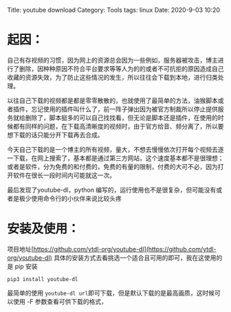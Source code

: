 Title: youtube download
Category: Tools
tags: linux
Date: 2020-9-03 10:20

# 起因：
自己有存视频的习惯，因为网上的资源总会因为一些例如，服务器被攻击，博主进行了删除，因种种原因不符合平台要求等等人为的的或者不可抗拒的原因造成自己收藏的资源失效，为了防止这些情况的发生，所以往往会下载到本地，进行归类处理。

以往自己下载的视频都是都是零零散散的，也就使用了最简单的方法，油猴脚本或者插件，忘记使用的插件叫什么了，前一阵子弹出因为被官方制裁所以停止提供服务就给删除了，脚本挺多的可以自己找找看，但无论是脚本还是插件，在使用的时候都有同样的问题，在下载高清晰度的视频时，由于官方给音、频分离了，所以要想下载的话只能分开下载再去合成。

今天自己下载的是一个博主的所有视频，量大，不想去慢慢依次打开每个视频去逐一下载，在网上搜索了，基本都是通过第三方网站，这个速度基本都不是很理想；或者是软件，分为免费的和付费的，免费的有量的限制，付费的大可不必，因为打开软件在很长一段时间内可能就这一次。

最后发现了youtube-dl，python 编写的，运行使用也不是很复杂，但可能没有或者是极少使用命令行的小伙伴来说比较头疼


# 安装及使用：
项目地址[https://github.com/ytdl-org/youtube-dl](https://github.com/ytdl-org/youtube-dl)
具体的安装方式去看挑选一个适合且可用的即可，我在这使用的是 pip 安装
```0
pip3 install youtube-dl
```
最简单的使用
`youtube-dl url`即可下载，但是默认下载的是最高画质，这时候可以使用 -F 参数查看可供下载的格式，